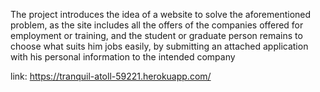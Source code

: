 The project introduces the idea of a website to solve the aforementioned problem, as the site includes all the offers of the companies offered for employment or training, and the student or graduate person remains to choose what suits him jobs easily, by submitting an attached application with his personal information to the intended company

link: https://tranquil-atoll-59221.herokuapp.com/
